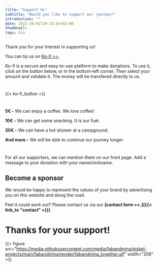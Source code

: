 ```yaml
---
title: "Support Us"
subtitle: "Would you like to support our journey?"
introduction: ""
date: 2022-10-01T20:33:03+02:00
thumbnail:
tags: bio
---
```

Thank you for your interest in supporting us!

You can tip us on [Ko-fi >>](https://ko-fi.com/about).

Ko-fi is a secure and easy-to-use platform to make donations.
To use it, click on the button below, or in the bottom-left corner.
Then select your amount and validate it.
The money will be transfered directly to us.



#
{{< ko-fi_button >}} 

#
**5€ -** We can enjoy a coffee. We love coffee!

**10€ -** We can get some snacking. It is our fuel.

**30€ -** We can have a hot shower at a campground.

**And more -** We will be able to continue our journey longer.

#
For all our supporters, we can mention them on our front page.
Add a message to your donation with your name/nickname.


## Become a sponsor
We would be happy to represent the values of your brand by advertising you on this website and along the road.

Feel it could work out? Please contact us via our **[contact form >>.]({{< link_to "contact" >}})**

# Thanks for your support!
{{< figure src="https://media.githubusercontent.com/media/fabandmina/piskel-projects/main/fabandmina/render/fabandmina_together.gif" width="256" >}}
